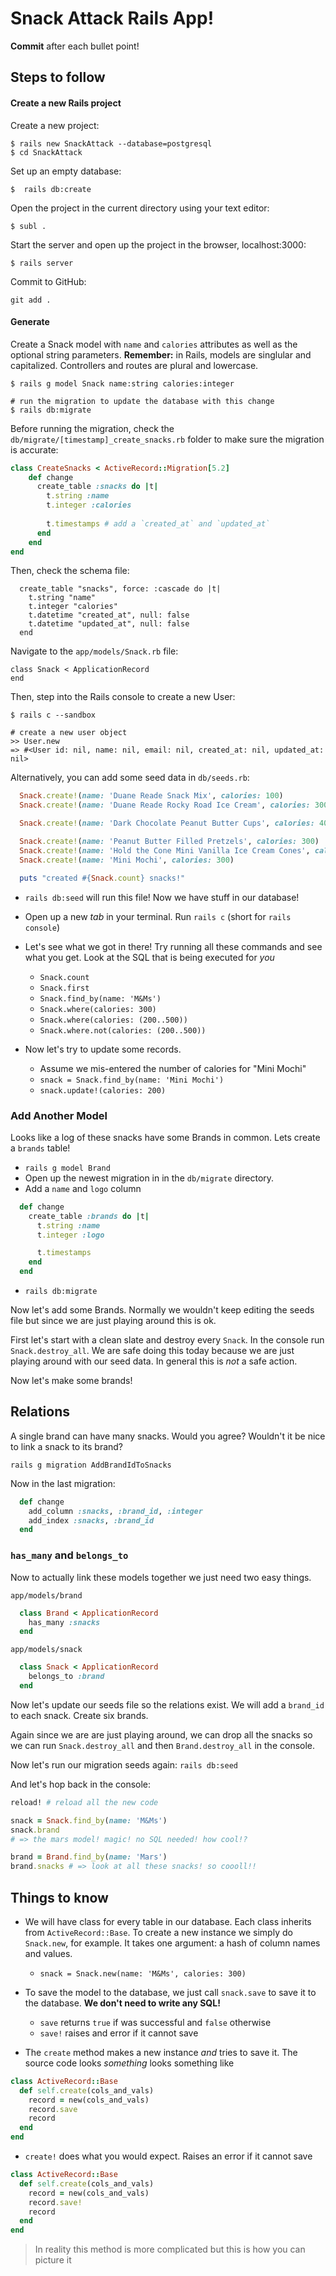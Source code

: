 # Snack Attack Rails App!

**Commit** after each bullet point!

## Steps to follow

#### Create a new Rails project
Create a new project:

```
$ rails new SnackAttack --database=postgresql
$ cd SnackAttack
```

Set up an empty database:

```
$  rails db:create
```

Open the project in the current directory using your text editor:

```
$ subl .
```

Start the server and open up the project in the browser, localhost:3000:

```
$ rails server
```

Commit to GitHub:

```
git add .
```

#### Generate

Create a Snack model with `name` and `calories` attributes as well as the optional string parameters. **Remember:** in Rails, models are singlular and capitalized. Controllers and routes are plural and lowercase.

```
$ rails g model Snack name:string calories:integer

# run the migration to update the database with this change
$ rails db:migrate
```

Before running the migration, check the `db/migrate/[timestamp]_create_snacks.rb` folder to make sure the migration is accurate:

```ruby
class CreateSnacks < ActiveRecord::Migration[5.2]
	def change
	  create_table :snacks do |t|
	    t.string :name
	    t.integer :calories
	
	    t.timestamps # add a `created_at` and `updated_at`
	  end
	end
end
```
Then, check the schema file:

```
  create_table "snacks", force: :cascade do |t|
    t.string "name"
    t.integer "calories"
    t.datetime "created_at", null: false
    t.datetime "updated_at", null: false
  end
```

Navigate to the `app/models/Snack.rb` file:

```
class Snack < ApplicationRecord
end
```
Then, step into the Rails console to create a new User:

```
$ rails c --sandbox

# create a new user object
>> User.new
=> #<User id: nil, name: nil, email: nil, created_at: nil, updated_at: nil>
```

Alternatively, you can add some seed data in `db/seeds.rb`:

```ruby
  Snack.create!(name: 'Duane Reade Snack Mix', calories: 100)
  Snack.create!(name: 'Duane Reade Rocky Road Ice Cream', calories: 300)

  Snack.create!(name: 'Dark Chocolate Peanut Butter Cups', calories: 400)

  Snack.create!(name: 'Peanut Butter Filled Pretzels', calories: 300)
  Snack.create!(name: 'Hold the Cone Mini Vanilla Ice Cream Cones', calories: 300)
  Snack.create!(name: 'Mini Mochi', calories: 300)

  puts "created #{Snack.count} snacks!"
```

* `rails db:seed` will run this file!  Now we have stuff in our database!
* Open up a new *tab* in your terminal.  Run `rails c` (short for `rails console`)
* Let's see what we got in there!  Try running all these commands and see what you get.  Look at the SQL that is being executed for *you*
  * `Snack.count`
  * `Snack.first`
  * `Snack.find_by(name: 'M&Ms')`
  * `Snack.where(calories: 300)`
  * `Snack.where(calories: (200..500))`
  * `Snack.where.not(calories: (200..500))`

* Now let's try to update some records.
  * Assume we mis-entered the number of calories for "Mini Mochi"
  * `snack = Snack.find_by(name: 'Mini Mochi')`
  * `snack.update!(calories: 200)`

### Add Another Model

Looks like a log of these snacks have some Brands in common.  Lets create a `brands` table!

* `rails g model Brand`
* Open up the newest migration in in the `db/migrate` directory.
* Add a `name` and `logo` column

```ruby
  def change
    create_table :brands do |t|
      t.string :name
      t.integer :logo

      t.timestamps
    end
  end
```
* `rails db:migrate`

Now let's add some Brands.  Normally we wouldn't keep editing the seeds file but since we are just playing around this is ok.

First let's start with a clean slate and destroy every `Snack`.  In the console run `Snack.destroy_all`.  We are safe doing this today because we are just playing around with our seed data.  In general this is *not* a safe action.

Now let's make some brands!

## Relations

A single brand can have many snacks. Would you agree?  Wouldn't it be nice to link a snack to its brand?

`rails g migration AddBrandIdToSnacks`

Now in the last migration:

```ruby
  def change
    add_column :snacks, :brand_id, :integer
    add_index :snacks, :brand_id
  end
```

### `has_many` and `belongs_to`

Now to actually link these models together we just need two easy things.

`app/models/brand`
```ruby
  class Brand < ApplicationRecord
    has_many :snacks
  end
```

`app/models/snack`
```ruby
  class Snack < ApplicationRecord
    belongs_to :brand
  end
```

Now let's update our seeds file so the relations exist.  We will add a `brand_id` to each snack. Create six brands. 

Again since we are are just playing around, we can drop all the snacks so we can run `Snack.destroy_all` and then `Brand.destroy_all` in the console.

Now let's run our migration seeds again: `rails db:seed`

And let's hop back in the console:

```ruby
reload! # reload all the new code

snack = Snack.find_by(name: 'M&Ms')
snack.brand
# => the mars model! magic! no SQL needed! how cool!?

brand = Brand.find_by(name: 'Mars')
brand.snacks # => look at all these snacks! so coooll!!
```

## Things to know

* We will have class for every table in our database.  Each class inherits from `ActiveRecord::Base`.  To create a new instance we simply do `Snack.new`, for example.  It takes one argument: a hash of column names and values.
  * `snack = Snack.new(name: 'M&Ms', calories: 300)`

* To save the model to the database, we just call `snack.save` to save it to the database. **We don't need to write any SQL!**
  * `save` returns `true` if was successful and `false` otherwise
  * `save!` raises and error if it cannot save

* The `create` method makes a new instance *and* tries to save it.
The source code looks _something_ looks something like
```ruby
class ActiveRecord::Base
  def self.create(cols_and_vals)
    record = new(cols_and_vals)
    record.save
    record
  end
end
```

* `create!` does what you would expect. Raises an error if it cannot save
```ruby
class ActiveRecord::Base
  def self.create(cols_and_vals)
    record = new(cols_and_vals)
    record.save!
    record
  end
end
```
> In reality this method is more complicated but this is how you can picture it
